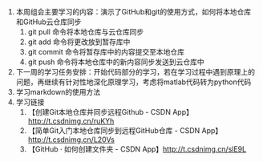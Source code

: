 1. 本周组会主要学习的内容：演示了GitHub和git的使用方式，如何将本地仓库和GitHub云仓库同步  
   1. git pull 命令将本地仓库与云仓库同步  
   2. git add 命令将更改放到暂存库中  
   3. git commit 命令将暂存库中的内容提交至本地仓库  
   4. git push 命令将本地仓库中的新内容同步发送到云仓库中  
2. 下一周的学习任务安排：开始代码部分的学习，若在学习过程中遇到原理上的问题，再继续有针对性地深化原理学习，考虑将matlab代码转为python代码  
3. 学习markdown的使用方法  
4. 学习链接  
   1. 【创建Git本地仓库并同步远程Github -  CSDN App】http://t.csdnimg.cn/ruKYh  
   2. 【简单Git入门本地仓库同步到远程GitHub仓库 -  CSDN App】http://t.csdnimg.cn/L20Vs  
   3. 【GitHub · 如何创建文件夹 -  CSDN App】http://t.csdnimg.cn/slE9L  

